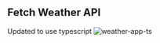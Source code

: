 ## Fetch Weather API

Updated to use typescript
![weather-app-ts](https://github.com/user-attachments/assets/30b7ec1c-ccad-42fc-8da8-283b11a13043)
